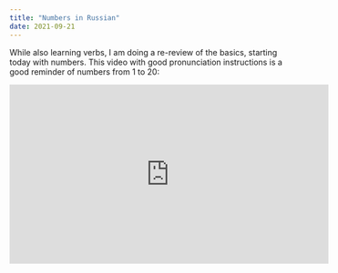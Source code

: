 ```yaml
---
title: "Numbers in Russian"
date: 2021-09-21
---
```


While also learning verbs, I am doing a re-review of the basics, starting today with numbers. This video with good pronunciation instructions is a good reminder of numbers from 1 to 20:

<div class="tube-embed">
<iframe width="560" height="315" src="https://www.youtube.com/embed/x4zRgBLozYs" title="YouTube video player" frameborder="0" allow="accelerometer; autoplay; clipboard-write; encrypted-media; gyroscope; picture-in-picture" allowfullscreen></iframe>
</div>